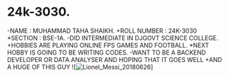 # 24k-3030.
-NAME : MUHAMMAD TAHA SHAIKH.
+ROLL NUMBER : 24K-3030
*SECTION : BSE-1A.
-DID INTERMEDIATE IN DJGOVT SCIENCE COLLEGE. 
+HOBBIES ARE PLAYING ONLINE FPS GAMES AND FOOTBALL.
*NEXT HOBBY IS GOING TO BE WRITING CODES.
-WANT TO BE A BACKEND DEVELOPER OR DATA ANALYSER AND HOPING THAT IT GOES WELL
+AND A HUGE OF THIS GUY 
![![Lionel_Messi_20180626](https://github.com/user-attachments/assets/d4b3ffb1-4d4c-4e00-a61a-d8e289188ae8)]
